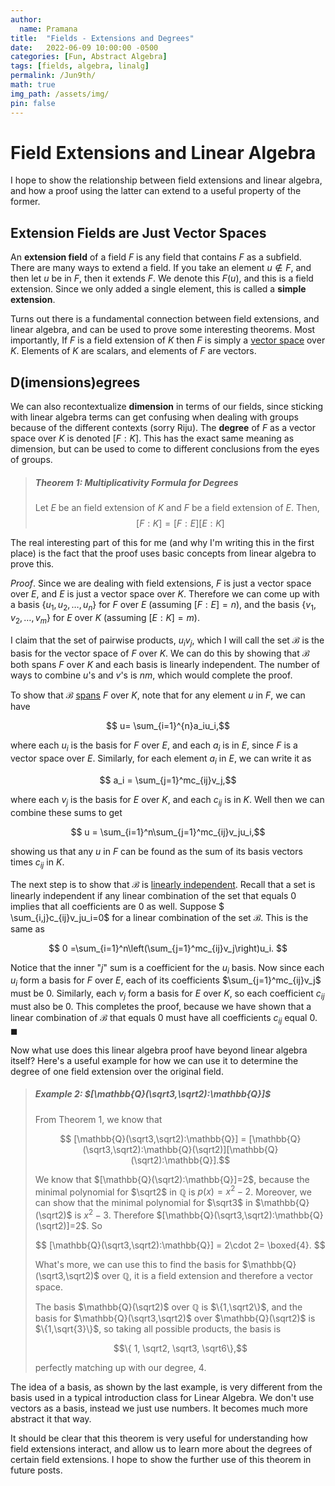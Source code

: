 ```yaml
---
author:
  name: Pramana
title:  "Fields - Extensions and Degrees"
date:   2022-06-09 10:00:00 -0500
categories: [Fun, Abstract Algebra]
tags: [fields, algebra, linalg]
permalink: /Jun9th/
math: true
img_path: /assets/img/
pin: false
---
```


# Field Extensions and Linear Algebra

I hope to show the relationship between field extensions and linear
algebra, and how a proof using the latter can extend to a
useful property of the former.

## Extension Fields are Just Vector Spaces

An **extension field** of a field $F$ is any field that contains $F$
as a subfield. There are many ways to extend a field. If you take
an element $u \notin F$, and then let $u$ be in $F$,
then it extends $F$. We denote this $F(u)$, and this is a field
extension. Since we only added a single element,
this is called a **simple extension**.

Turns out there is a fundamental connection between field extensions,
and linear algebra, and can be used to prove some interesting theorems.
Most importantly,
If $F$ is a field extension of $K$ then $F$ is simply
a [vector space](https://en.wikipedia.org/wiki/Vector_space) over $K$.
Elements of $K$ are scalars, and elements of $F$ are vectors.

## D(imensions)egrees

We can also recontextualize **dimension** in terms of our fields, since
sticking with linear algebra terms can get confusing when dealing with
groups because of the different contexts (sorry Riju).
The **degree** of $F$ as a vector space over $K$
is denoted $[F:K]$. This has the exact same meaning as dimension,
but can be used to come to different conclusions from the eyes of groups.

> ##### Theorem 1: Multiplicativity Formula for Degrees
>
> Let $E$ be an field extension of $K$ and $F$
> be a field extension of $E$. Then, $$ [F:K] = [F:E][E:K]$$

The real interesting part of this for me (and why I'm writing this
in the first place) is the fact that the proof uses basic concepts
from linear algebra to prove this.

_Proof_.
Since we are dealing with field extensions, $F$ is just a vector space
over $E$, and $E$ is just a vector space over $K$.
Therefore we can come up with a basis $\{u_1, u_2, \dots, u_n\}$ for
$F$ over $E$ (assuming $[F:E]=n$), and the basis
$\{v_1,v_2,\dots,v_m\}$ for $E$ over $K$ (assuming $[E:K]=m$).

I claim that the set of pairwise products, $u_iv_j$, which
I will call the set $\mathcal{B}$ is the basis for
the vector space of $F$ over $K$. We can do this by showing that
$\mathcal{B}$ both spans $F$ over $K$ and each basis is linearly
independent. The number of ways to
combine $u$'s and $v$'s is $nm$, which would complete the proof.

To show that $\mathcal{B}$ [spans](https://en.wikipedia.org/wiki/Linear_span) $F$ over $K$, note that for any element $u$
in $F$, we can have

$$ u= \sum_{i=1}^{n}a_iu_i,$$

where each $u_i$ is the basis for $F$ over $E$, and each $a_i$ is
in $E$, since $F$ is a vector space over $E$. Similarly,
for each element $a_i$ in $E$, we can write it as

$$ a_i = \sum_{j=1}^mc_{ij}v_j,$$

where each $v_j$ is the basis for $E$ over $K$, and each $c_{ij}$ is
in $K$. Well then we can combine these sums to get

$$ u = \sum_{i=1}^n\sum_{j=1}^mc_{ij}v_ju_i,$$

showing us that any $u$ in $F$ can be found as the sum of its basis vectors
times $c_{ij}$ in $K$.

The next step is to show that $\mathcal{B}$ is [linearly independent](https://en.wikipedia.org/wiki/Linear_independence).
Recall that a set is linearly independent if any linear combination of
the set that equals $0$ implies that all coefficients are $0$ as well.
Suppose $ \sum_{i,j}c_{ij}v_ju_i=0$ for a linear combination of
the set $\mathcal{B}$. This is the same as

$$ 0 =\sum_{i=1}^n\left(\sum_{j=1}^mc_{ij}v_j\right)u_i. $$

Notice that the inner "$j$" sum is a coefficient for the $u_i$ basis.
Now since each $u_i$ form a basis for $F$ over $E$, each of its
coefficients $\sum_{j=1}^mc_{ij}v_j$ must be $0$. Similarly, each $v_j$
form a basis for $E$ over $K$, so each coefficient $c_{ij}$
must also be $0$. This completes the proof, because we have shown that
a linear combination of $\mathcal{B}$ that equals $0$ must have all
coefficients $c_{ij}$ equal $0$.
$\blacksquare$

Now what use does this linear algebra proof have beyond linear algebra
itself? Here's a useful example for how we can use it to determine the
degree of one field extension over the original field.

> ##### Example 2: $[\mathbb{Q}(\sqrt3,\sqrt2):\mathbb{Q}]$
>
> From Theorem 1, we know that
>
> $$ [\mathbb{Q}(\sqrt3,\sqrt2):\mathbb{Q}] = [\mathbb{Q}(\sqrt3,\sqrt2):\mathbb{Q}(\sqrt2)][\mathbb{Q}(\sqrt2):\mathbb{Q}].$$
>
> We know that $[\mathbb{Q}(\sqrt2):\mathbb{Q}]=2$, because the minimal
> polynomial for $\sqrt2$ in $\mathbb{Q}$ is $p(x)=x^2-2$. Moreover, we
> can show that the minimal polynomial for $\sqrt3$ in $\mathbb{Q}(\sqrt2)$
> is $x^2-3$. Therefore $[\mathbb{Q}(\sqrt3,\sqrt2):\mathbb{Q}(\sqrt2)]=2$.
> So
>
> $$ [\mathbb{Q}(\sqrt3,\sqrt2):\mathbb{Q}] = 2\cdot 2= \boxed{4}. $$
>
> What's more, we can use this to find the basis for
> $\mathbb{Q}(\sqrt3,\sqrt2)$ over $\mathbb{Q}$, it is a field extension and therefore a vector space.
>
> The basis $\mathbb{Q}(\sqrt2)$ over $\mathbb{Q}$ is $\{1,\sqrt2\}$,
> and the basis for $\mathbb{Q}(\sqrt3,\sqrt2)$ over $\mathbb{Q}(\sqrt2)$
> is $\{1,\sqrt{3}\}$, so taking all possible products, the basis is
>
> $$\{ 1, \sqrt2, \sqrt3, \sqrt6\},$$
>
> perfectly matching up with our degree, $4$.

The idea of a basis, as shown by the last example, is very different
from the basis used in a typical introduction class for Linear Algebra.
We don't use vectors as a basis, instead we just use numbers. It
becomes much more abstract it that way.

It should be clear that this theorem is very useful for understanding
how field extensions interact, and allow us to learn more about
the degrees of certain field extensions. I hope to show
the further use of this theorem in future posts.
